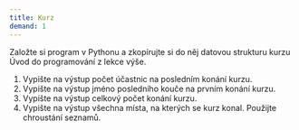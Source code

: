 ```yaml
---
title: Kurz
demand: 1
---
```


Založte si program v Pythonu a zkopírujte si do něj datovou strukturu kurzu Úvod do programování z lekce výše.

1. Vypište na výstup počet účastnic na posledním konání kurzu.
1. Vypište na výstup jméno posledního kouče na prvním konání kurzu.
1. Vypište na výstup celkový počet konání kurzu.
1. Vypište na výstup všechna místa, na kterých se kurz konal. Použijte chroustání seznamů.
